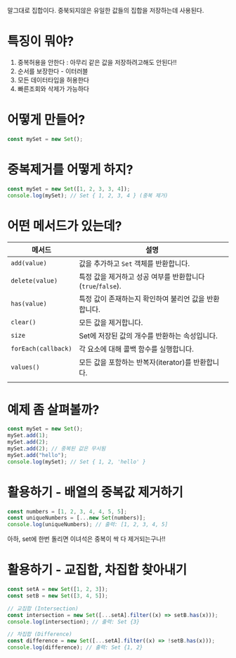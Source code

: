 말그대로 집합이다.
중북되지않은 유일한 값들의 집합을 저장하는데 사용된다.

# 특징이 뭐야?

1. 중복허용을 안한다 : 아무리 같은 값을 저장하려고해도 안된다!!
2. 순서를 보장한다 - 이터러블
3. 모든 데이터타입을 허용한다
4. 빠른조회와 삭제가 가능하다


# 어떻게 만들어?

```js
const mySet = new Set();
```


# 중복제거를 어떻게 하지?

```js
const mySet = new Set([1, 2, 3, 3, 4]);
console.log(mySet); // Set { 1, 2, 3, 4 } (중복 제거)
```


# 어떤 메서드가 있는데?

| 메서드                 | 설명                                        |
| ------------------- | ----------------------------------------- |
| `add(value)`        | 값을 추가하고 `Set` 객체를 반환합니다.                  |
| `delete(value)`     | 특정 값을 제거하고 성공 여부를 반환합니다 (`true`/`false`). |
| `has(value)`        | 특정 값이 존재하는지 확인하여 불리언 값을 반환합니다.            |
| `clear()`           | 모든 값을 제거합니다.                              |
| `size`              | Set에 저장된 값의 개수를 반환하는 속성입니다.               |
| `forEach(callback)` | 각 요소에 대해 콜백 함수를 실행합니다.                    |
| `values()`          | 모든 값을 포함하는 반복자(iterator)를 반환합니다.          |
|                     |                                           |



# 예제 좀 살펴볼까?


```js
const mySet = new Set();
mySet.add(1);
mySet.add(2);
mySet.add(2); // 중복된 값은 무시됨
mySet.add("hello");
console.log(mySet); // Set { 1, 2, 'hello' }

```



# 활용하기 - 배열의 중복값 제거하기

```js
const numbers = [1, 2, 3, 4, 4, 5, 5];
const uniqueNumbers = [...new Set(numbers)];
console.log(uniqueNumbers); // 출력: [1, 2, 3, 4, 5]
```

아하, set에 한번 돌리면 이녀석은 중복이 싹 다 제거되는구나!!


# 활용하기 - 교집합, 차집합 찾아내기

```js
const setA = new Set([1, 2, 3]);
const setB = new Set([3, 4, 5]);

// 교집합 (Intersection)
const intersection = new Set([...setA].filter((x) => setB.has(x)));
console.log(intersection); // 출력: Set {3}

// 차집합 (Difference)
const difference = new Set([...setA].filter((x) => !setB.has(x)));
console.log(difference); // 출력: Set {1, 2}
```